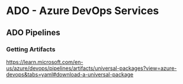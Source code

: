 # ADO - Azure DevOps Services

## ADO Pipelines
### Getting Artifacts
https://learn.microsoft.com/en-us/azure/devops/pipelines/artifacts/universal-packages?view=azure-devops&tabs=yaml#download-a-universal-package
